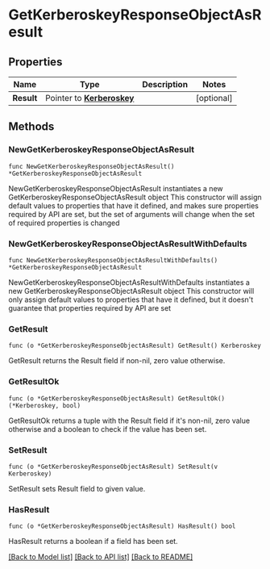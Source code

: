 # GetKerberoskeyResponseObjectAsResult

## Properties

Name | Type | Description | Notes
------------ | ------------- | ------------- | -------------
**Result** | Pointer to [**Kerberoskey**](Kerberoskey.md) |  | [optional] 

## Methods

### NewGetKerberoskeyResponseObjectAsResult

`func NewGetKerberoskeyResponseObjectAsResult() *GetKerberoskeyResponseObjectAsResult`

NewGetKerberoskeyResponseObjectAsResult instantiates a new GetKerberoskeyResponseObjectAsResult object
This constructor will assign default values to properties that have it defined,
and makes sure properties required by API are set, but the set of arguments
will change when the set of required properties is changed

### NewGetKerberoskeyResponseObjectAsResultWithDefaults

`func NewGetKerberoskeyResponseObjectAsResultWithDefaults() *GetKerberoskeyResponseObjectAsResult`

NewGetKerberoskeyResponseObjectAsResultWithDefaults instantiates a new GetKerberoskeyResponseObjectAsResult object
This constructor will only assign default values to properties that have it defined,
but it doesn't guarantee that properties required by API are set

### GetResult

`func (o *GetKerberoskeyResponseObjectAsResult) GetResult() Kerberoskey`

GetResult returns the Result field if non-nil, zero value otherwise.

### GetResultOk

`func (o *GetKerberoskeyResponseObjectAsResult) GetResultOk() (*Kerberoskey, bool)`

GetResultOk returns a tuple with the Result field if it's non-nil, zero value otherwise
and a boolean to check if the value has been set.

### SetResult

`func (o *GetKerberoskeyResponseObjectAsResult) SetResult(v Kerberoskey)`

SetResult sets Result field to given value.

### HasResult

`func (o *GetKerberoskeyResponseObjectAsResult) HasResult() bool`

HasResult returns a boolean if a field has been set.


[[Back to Model list]](../README.md#documentation-for-models) [[Back to API list]](../README.md#documentation-for-api-endpoints) [[Back to README]](../README.md)


